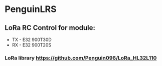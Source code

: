 # PenguinLRS
## LoRa RC Control for module:
* TX - E32 900T30D
* RX - E32 900T20S
### LoRa library https://github.com/Penguin096/LoRa_HL32L110
